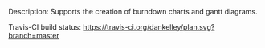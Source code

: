 Description: Supports the creation of burndown charts and gantt diagrams.

Travis-CI build status: https://travis-ci.org/dankelley/plan.svg?branch=master
